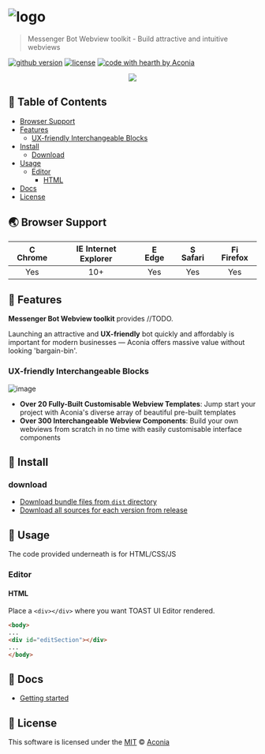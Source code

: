 # ![logo](https://raw.githubusercontent.com/aconia-co/messenger-bot-webview-toolkit/master/img-res/aconiaLogo2_wide_txtblack_512w.png)
> Messenger Bot Webview toolkit - Build attractive and intuitive webviews

[![github version](https://img.shields.io/github/release/aconia-co/messenger-bot-webview-toolkit.svg)](https://github.com/aconia-co/messenger-bot-webview-toolkit/releases/latest) [![license](https://img.shields.io/github/license/aconia-co/messenger-bot-webview-toolkit.svg)](https://github.com/aconia-co/messenger-bot-webview-toolkit/blob/master/LICENSE) [![code with hearth by Aconia](https://img.shields.io/badge/%3C%2F%3E%20with%20%E2%99%A5%20by-Aconia-4665DF.svg)](https://github.com/aconia-co)

<p align="center"><a href="https://aconia-co.github.io/messenger-bot-webview-toolkit/"><img src="https://raw.githubusercontent.com/aconia-co/messenger-bot-webview-toolkit/master/img-res/FB_wv_page%20cover.png" /></a></p>

## 🚩 Table of Contents
- [Browser Support](#-browser-support)
- [Features](#-features)
    - [UX-friendly Interchangeable Blocks](#ux-friendly-interchangeable-blocks)
- [Install](#-install)
    - [Download](#download)
- [Usage](#-usage)
    - [Editor](#editor)
        - [HTML](#html)
- [Docs](#-docs)
- [License](#-license)

## 🌏 Browser Support
| <img src="https://user-images.githubusercontent.com/1215767/34348387-a2e64588-ea4d-11e7-8267-a43365103afe.png" alt="Chrome" width="16px" height="16px" /> Chrome | <img src="https://user-images.githubusercontent.com/1215767/34348590-250b3ca2-ea4f-11e7-9efb-da953359321f.png" alt="IE" width="16px" height="16px" /> Internet Explorer | <img src="https://user-images.githubusercontent.com/1215767/34348380-93e77ae8-ea4d-11e7-8696-9a989ddbbbf5.png" alt="Edge" width="16px" height="16px" /> Edge | <img src="https://user-images.githubusercontent.com/1215767/34348394-a981f892-ea4d-11e7-9156-d128d58386b9.png" alt="Safari" width="16px" height="16px" /> Safari | <img src="https://user-images.githubusercontent.com/1215767/34348383-9e7ed492-ea4d-11e7-910c-03b39d52f496.png" alt="Firefox" width="16px" height="16px" /> Firefox |
| :---------: | :---------: | :---------: | :---------: | :---------: |
| Yes | 10+ | Yes | Yes | Yes |

## 🎨 Features
**Messenger Bot Webview toolkit** provides //TODO.

Launching an attractive and **UX-friendly** bot quickly and affordably is important for modern businesses — Aconia offers massive value without looking 'bargain-bin'.

### UX-friendly Interchangeable Blocks
![image](https://raw.githubusercontent.com/aconia-co/messenger-bot-webview-toolkit/master/img-res/FB_wv_page%20cover.png)
* **Over 20 Fully-Built Customisable Webview Templates**: Jump start your project with Aconia's diverse array of beautiful pre-built templates
* **Over 300 Interchangeable Webview Components**: Build your own webviews from scratch in no time with easily customisable interface components

## 💾 Install

### download
* [Download bundle files from `dist` directory](https://github.com/aconia-co/messenger-bot-webview-toolkit/production/dist)
* [Download all sources for each version from release](https://github.com/aconia-co/messenger-bot-webview-toolkit/releases)

## 🔨 Usage
The code provided underneath is for HTML/CSS/JS

### Editor

#### HTML
Place a `<div></div>` where you want TOAST UI Editor rendered.
```html
<body>
...
<div id="editSection"></div>
...
</body>
```

## 📙 Docs
* [Getting started](https://aconia.co/messenger-bot-webview-toolkit)

## 📜 License
This software is licensed under the [MIT](https://github.com/aconia-co/messenger-bot-webview-toolkit/blob/master/LICENSE) © [Aconia](https://github.com/aconia-co)
